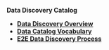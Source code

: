 <strong>Data Discovery Catalog<strong>
​        

<ul>
	<li><a href="/articles/39_discovery_catalog/01_discovery_overview.md">Data Discovery Overview</a></li>
	<web><li><a href="/articles/39_discovery_catalog/02_catalog_vocabulary.md">Data Catalog Vocabulary</a></li></web>
	<web><li><a href="/articles/39_discovery_catalog/03_discovery_process.md">E2E Data Discovery Process</a></li></web>
	
</ul>
